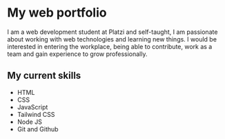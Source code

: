 # My web portfolio
I am a web development student at Platzi and self-taught, I am passionate about working with web technologies and learning new things. I would be interested in entering the workplace, being able to contribute, work as a team and gain experience to grow professionally.

## My current skills
- HTML
- CSS
- JavaScript
- Tailwind CSS
- Node JS
- Git and Github
